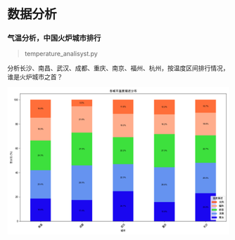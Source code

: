 # 数据分析

### 气温分析，中国火炉城市排行
> temperature_analisyst.py

分析长沙、南昌、武汉、成都、重庆、南京、福州、杭州，按温度区间排行情况，谁是火炉城市之首？

![img](img/各城市温度情况分布.png)
